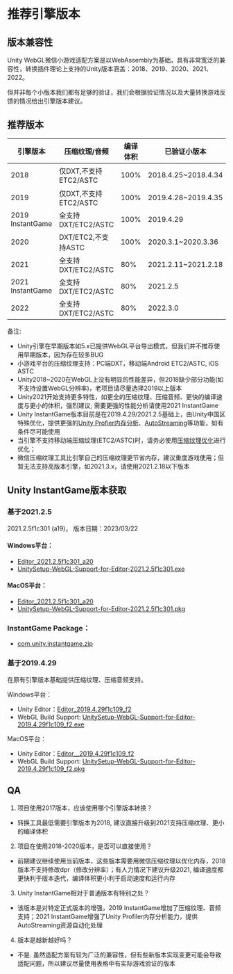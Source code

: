 # 推荐引擎版本

## 版本兼容性
 Unity WebGL微信小游戏适配方案是以WebAssembly为基础，具有非常宽泛的兼容性，转换插件理论上支持的Unity版本涵盖：2018、2019、2020、2021、2022。
 
 但并非每个小版本我们都有足够的验证，我们会根据验证情况以及大量转换游戏反馈的情况给出引擎版本建议。

## 推荐版本

| 引擎版本 | 压缩纹理/音频 | 编译体积 | 已验证小版本 | 其他 |
| --- | --- | --- | --- | --- |
| 2018 | 仅DXT,不支持ETC2/ASTC | 100% | 2018.4.25~2018.4.34 | 不支持设置dpr分辨率 |
| 2019 | 仅DXT,不支持ETC2/ASTC | 100% | 2019.4.28~2019.4.35 | --- |
| 2019 InstantGame| 全支持DXT/ETC2/ASTC | 100% | 2019.4.29 | --- |
| 2020 | DXT/ETC2,不支持ASTC | 100% | 2020.3.1~2020.3.36 | --- |
| 2021 | 全支持DXT/ETC2/ASTC | 80% | 2021.2.11~2021.2.18 | --- |
| 2021 InstantGame | 全支持DXT/ETC2/ASTC | 80% | 2021.2.5 | 增强的UnityProfiler |
| 2022 | 全支持DXT/ETC2/ASTC | 80% | 2022.3.0| --- |

备注:
- Unity引擎在早期版本如5.x已提供WebGL平台导出模式，但我们并不推荐使用早期版本，因为存在较多BUG
- 小游戏平台的压缩纹理支持：PC端DXT，移动端Android ETC2/ASTC, iOS ASTC
- Unity2018~2020在WebGL上没有明显的性能差异，但2018缺少部分功能(如不支持设置WebGL分辨率)，老项目请尽量选择2019以上版本
- Unity2021开始支持更多特性，如更全的压缩纹理、压缩音频、更快的编译速度与更小的体积，强烈建议; 需要更强的性能分析请使用2021 InstantGame
- Unity InstantGame版本目前是在2019.4.29/2021.2.5基础上，由Unity中国区特殊优化，提供更强的[Unity Profier内存分析](https://docs.qq.com/doc/DV0hudk5TamlIek1L)、[AutoStreaming](InstantGameGuide.md)等功能，如有条件尽可能使用
- 当引擎不支持移动端压缩纹理(ETC2/ASTC)时，请务必使用[压缩纹理优化](CompressedTexture.md)进行优化；
- 微信压缩纹理工具比引擎自己的压缩纹理更节省内存，建议重度游戏使用；但暂无法支持高版本引擎，如2021.3.x，请使用2021.2.18以下版本



## Unity InstantGame版本获取

### 基于2021.2.5
2021.2.5f1c301 (a19)， 版本日期：2023/03/22
#### Windows平台：
- [Editor_2021.2.5f1c301_a20](https://tla-1312733274.cos.ap-shanghai.myqcloud.com/InstantGame/Release/Alpha/C301_a20/UnitySetup64.exe)
- [UnitySetup-WebGL-Support-for-Editor-2021.2.5f1c301.exe](https://tla-1312733274.cos.ap-shanghai.myqcloud.com/InstantGame/Release/Alpha/C301_a20/UnitySetup-WebGL-Support-for-Editor-2021.2.5f1c301.exe)
#### MacOS平台：
- [Editor_2021.2.5f1c301_a20](https://tla-1312733274.cos.ap-shanghai.myqcloud.com/InstantGame/Release/Alpha/C301_a20/Unity.pkg)
- [UnitySetup-WebGL-Support-for-Editor-2021.2.5f1c301.pkg](https://tla-1312733274.cos.ap-shanghai.myqcloud.com/InstantGame/Release/Alpha/C301_a20/UnitySetup-WebGL-Support-for-Editor-2021.2.5f1c301.pkg)
### InstantGame Package：
- [com.unity.instantgame.zip](https://tla-1312733274.cos.ap-shanghai.myqcloud.com/InstantGame/Release/Alpha/C301_a20/com.unity.instantgame.zip)


### 基于2019.4.29
在原有引擎版本基础提供压缩纹理、压缩音频支持。

Windows平台：

- Unity Editor：[Editor_2019.4.29f1c109_f2](https://tla-1312733274.cos.ap-shanghai.myqcloud.com/InstantGame/Release/Alpha/C109_f2/UnitySetup64.exe)
- WebGL Build Support: [UnitySetup-WebGL-Support-for-Editor-2019.4.29f1c109_f2.exe](https://tla-1312733274.cos.ap-shanghai.myqcloud.com/InstantGame/Release/Alpha/C109_f2/UnitySetup-WebGL-Support-for-Editor-2019.4.29f1c109.exe)

MacOS平台：
- Unity Editor：[Editor__2019.4.29f1c109_f2](https://tla-1312733274.cos.ap-shanghai.myqcloud.com/InstantGame/Release/Alpha/C109_f2/Unity.pkg)
- WebGL Build Support: [UnitySetup-WebGL-Support-for-Editor-2019.4.29f1c109_f2.pkg](https://tla-1312733274.cos.ap-shanghai.myqcloud.com/InstantGame/Release/Alpha/C109_f2/UnitySetup-WebGL-Support-for-Editor-2019.4.29f1c109.pkg)



## QA
1. 项目使用2017版本，应该使用哪个引擎版本转换？
- 转换工具最低需要引擎版本为2018, 建议直接升级到2021支持压缩纹理、更小的编译体积

2. 项目在使用2018-2020版本，是否可以直接使用？
- 前期建议继续使用当前版本，这些版本需要用微信压缩纹理以优化内存，2018版本不支持修改dpr（修改分辨率）；有人力情况下建议升级2021, 编译速度都更快利于版本迭代，编译体积更小利于启动速度和运行内存

3. Unity InstantGame相对于普通版本有特别之处？
- 该版本是对特定正式版本的增强，2019 InstantGame增加了压缩纹理、音频支持；2021 InstantGame增强了Unity Profiler内存分析能力，提供AutoStreaming资源自动化处理

4. 版本是越新越好吗？
- 不是. 虽然适配方案有较为广泛的兼容性，但有些新版本实现变更可能会导致适配问题，所以建议尽量使用表格中有实际游戏验证的版本
